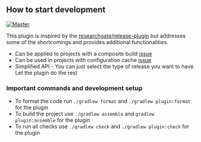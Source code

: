 ## How to start development

[![Master](https://github.com/simonhauck/gradle-semantic-versioning/actions/workflows/on-master-push.yml/badge.svg)](https://github.com/simonhauck/gradle-semantic-versioning/actions/workflows/on-master-push.yml)

This plugin is inspired by the [researchgate/release-plugin](https://github.com/researchgate/gradle-release) but
addresses some of the shortcomings and provides additional functionalities.

- Can be applied to projects with a composite build [issue](https://github.com/researchgate/gradle-release/issues/383)
- Can be used in projects with configuration cache [issue](https://github.com/researchgate/gradle-release/issues/346)
- Simplified API - You can just select the type of release you want to have. Let the plugin do the rest

### Important commands and development setup

- To format the code run `./gradlew format` and `./gradlew plugin:format` for the plugin
- To build the project use `./gradlew assemble` and `gradlew plugin:assemble` for the plugin
- To run all checks use `./gradlew check` and `./gradlew plugin:check` for the plugin
